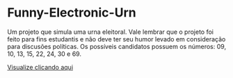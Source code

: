 # Funny-Electronic-Urn
Um projeto que simula uma urna eleitoral. Vale lembrar que o projeto foi feito para fins estudantis e não deve ter seu humor levado em consideração para discusões políticas.
Os possíveis candidatos possuem os números: 09, 10, 13, 15, 22, 24, 30 e 69.

<a href="https://vitordxd.github.io/Funny-Electronic-Urn/">Visualize clicando aqui</a>
